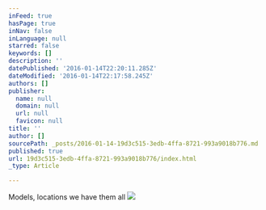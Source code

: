 ```yaml
---
inFeed: true
hasPage: true
inNav: false
inLanguage: null
starred: false
keywords: []
description: ''
datePublished: '2016-01-14T22:20:11.285Z'
dateModified: '2016-01-14T22:17:58.245Z'
authors: []
publisher:
  name: null
  domain: null
  url: null
  favicon: null
title: ''
author: []
sourcePath: _posts/2016-01-14-19d3c515-3edb-4ffa-8721-993a9018b776.md
published: true
url: 19d3c515-3edb-4ffa-8721-993a9018b776/index.html
_type: Article

---
```

Models, locations we have them all
![](https://the-grid-user-content.s3-us-west-2.amazonaws.com/bd6a244a-5cbb-48b5-80ca-e60f564cb70d.jpg)